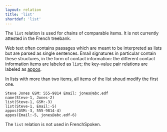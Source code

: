 ```yaml
---
layout: relation
title: 'list'
shortdef: 'list'
---
```


The `list` relation is used for chains of comparable items. It is not currently attested in the French treebank.

Web text often contains passages which are meant to be interpreted as lists but are parsed as single sentences. Email signatures in particular contain these structures, in the form of contact information: the different contact information items are labeled as `list`; the key-value pair relations are labeled as [appos]().

In lists with more than two items, all items of the list shoud modify the first one.

~~~ sdparse
Steve Jones GSM: 555-9814 Email: jones@abc.edf
name(Steve-1, Jones-2)
list(Steve-1, GSM:-3)
list(Steve-1, Email:-5)
appos(GSM:-3, 555-9814-4)
appos(Email:-5, jones@abc.edf-6)
~~~

The `list` relation is not used in FrenchSpoken.
